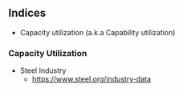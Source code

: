 ## Indices
- Capacity utilization (a.k.a Capability utilization)

### Capacity Utilization
- Steel Industry
  - https://www.steel.org/industry-data

